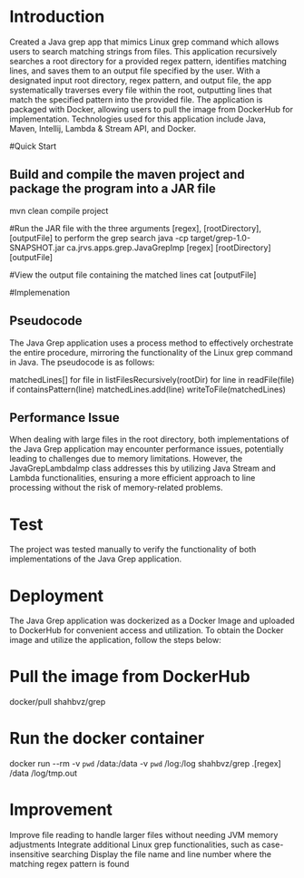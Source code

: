 # Introduction
Created a Java grep app that mimics Linux grep command which allows users to search matching strings from files. This application recursively searches a root directory for a provided regex pattern, identifies matching lines, and saves them to an output file specified by the user. With a designated input root directory, regex pattern, and output file, the app systematically traverses every file within the root, outputting lines that match the specified pattern into the provided file. The application is packaged with Docker, allowing users to pull the image from DockerHub for implementation. Technologies used for this application include Java, Maven, Intellij, Lambda & Stream API, and Docker.

#Quick Start
## Build and compile the maven project and package the program into a JAR file
mvn clean compile project

#Run the JAR file with the three arguments [regex], [rootDirectory], [outputFile] to perform the grep search
java -cp target/grep-1.0-SNAPSHOT.jar ca.jrvs.apps.grep.JavaGrepImp [regex] [rootDirectory] [outputFile]

#View the output file containing the matched lines
cat [outputFile]


#Implemenation

## Pseudocode
The Java Grep application uses a process method to effectively orchestrate the entire procedure, mirroring the functionality of the Linux grep command in Java. The pseudocode is as follows:

matchedLines[]
for file in listFilesRecursively(rootDir)
    for line in readFile(file)
        if containsPattern(line)
            matchedLines.add(line)
writeToFile(matchedLines)


## Performance Issue
When dealing with large files in the root directory, both implementations of the Java Grep application may encounter performance issues, potentially leading to challenges due to memory limitations. However, the JavaGrepLambdaImp class addresses this by utilizing Java Stream and Lambda functionalities,  ensuring a more efficient approach to line processing without the risk of memory-related problems.

# Test
The project was tested manually to verify the functionality of both implementations of the Java Grep application. 

# Deployment
The Java Grep application was dockerized as a Docker Image and uploaded to DockerHub for convenient access and utilization. To obtain the Docker image and utilize the application, follow the steps below:
# Pull the image from DockerHub
docker/pull shahbvz/grep

# Run the docker container
docker run --rm -v `pwd` /data:/data -v `pwd` /log:/log shahbvz/grep .[regex] /data /log/tmp.out

# Improvement
Improve file reading to handle larger files without needing JVM memory adjustments
Integrate additional Linux grep functionalities, such as case-insensitive searching
Display the file name and line number where the matching regex pattern is found
